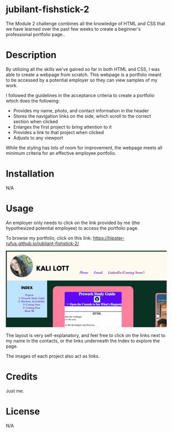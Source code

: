 # jubilant-fishstick-2
The Module 2 challenge combines all the knowledge of HTML and CSS that we have learned over the past few weeks to create a beginner's professional portfolio page.. 

# Description
By utilizing all the skills we've gained so far in both HTML and CSS, I was able to create a webpage from scratch. This webpage is a portfolio meant to be accessed by a potential employer so they can view samples of my work. 

I followed the guidelines in the acceptance criteria to create a portfolio which does the following:
* Provides my name, photo, and contact information in the header
* Stores the navigation links on the side, which scroll to the correct section when clicked
* Enlarges the first project to bring attention to it
* Provides a link to that project when clicked
* Adjusts to any viewport

While the styling has lots of room for improvement, the webpage meets all minimum criteria for an effective employee portfolio. 

# Installation

N/A

# Usage

An employer only needs to click on the link provided by me (the hypothesized potential employee) to access the portfolio page.

To browse my portfolio, click on this link: https://hipster-rufus.github.io/jubilant-fishstick-2/

![Screenshot 1](./assets/images/Screen%20Shot%202023-03-06%20at%2010.59.25%20PM.png)

The layout is very self-explanatory, and feel free to click on the links next to my name in the contacts, or the links underneath the Index to explore the page. 

The images of each project also act as links. 

# Credits

Just me.

# License

N/A